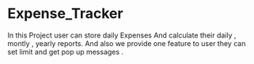 # Expense_Tracker
In this Project user can store daily Expenses And calculate their daily , montly , yearly reports. And also we provide one feature to user they can set limit and get pop up messages .
